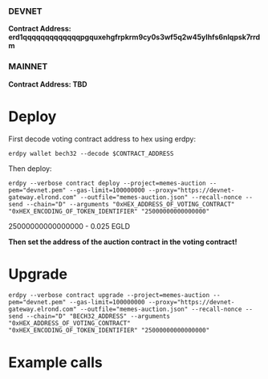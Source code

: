 ### DEVNET
**Contract Address: erd1qqqqqqqqqqqqqpgquxehgfrpkrm9cy0s3wf5q2w45ylhfs6nlqpsk7rrdm**


### MAINNET
**Contract Address: TBD**


# Deploy

First decode voting contract address to hex using erdpy:

`erdpy wallet bech32 --decode $CONTRACT_ADDRESS`

Then deploy:

`erdpy --verbose contract deploy --project=memes-auction --pem="devnet.pem" --gas-limit=100000000 --proxy="https://devnet-gateway.elrond.com" --outfile="memes-auction.json" --recall-nonce --send --chain="D" --arguments "0xHEX_ADDRESS_OF_VOTING_CONTRACT" "0xHEX_ENCODING_OF_TOKEN_IDENTIFIER" "25000000000000000"`

25000000000000000 - 0.025 EGLD

**Then set the address of the auction contract in the voting contract!**

# Upgrade

`erdpy --verbose contract upgrade --project=memes-auction --pem="devnet.pem" --gas-limit=100000000 --proxy="https://devnet-gateway.elrond.com" --outfile="memes-auction.json" --recall-nonce --send --chain="D" "BECH32_ADDRESS" --arguments "0xHEX_ADDRESS_OF_VOTING_CONTRACT" "0xHEX_ENCODING_OF_TOKEN_IDENTIFIER" "25000000000000000"`

# Example calls
